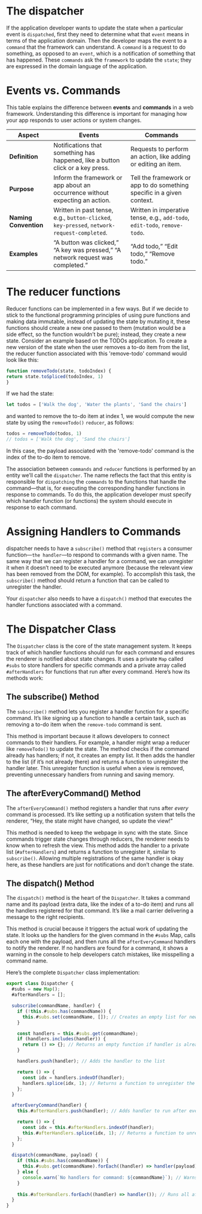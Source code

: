 # The dispatcher

If the application developer wants to update the state when a particular event is `dispatched`, first they need to determine what that `event` means in terms of the application domain. 
Then the developer maps the event to a `command` that the framework can understand. A `command` is a request to do something, as opposed to an `event`, which is a notification of something that has happened. 
These `commands` ask the `framework` to update the `state`; they are expressed in the domain language of the application.

# Events vs. Commands

This table explains the difference between **events** and **commands** in a web framework. Understanding this difference is important for managing how your app responds to user actions or system changes.

| **Aspect**            | **Events**                                                                 | **Commands**                                                              |
|-----------------------|---------------------------------------------------------------------------|---------------------------------------------------------------------------|
| **Definition**        | Notifications that something has happened, like a button click or a key press. | Requests to perform an action, like adding or editing an item.            |
| **Purpose**           | Inform the framework or app about an occurrence without expecting an action. | Tell the framework or app to do something specific in a given context.    |
| **Naming Convention** | Written in past tense, e.g., `button-clicked`, `key-pressed`, `network-request-completed`. | Written in imperative tense, e.g., `add-todo`, `edit-todo`, `remove-todo`. |
| **Examples**          | “A button was clicked,” “A key was pressed,” “A network request was completed.” | “Add todo,” “Edit todo,” “Remove todo.”                                  |

# The reducer functions
Reducer functions can be implemented in a few ways. 
But if we decide to stick to the functional programming principles of using pure functions and making data immutable, instead of updating the state by mutating it, these functions should create a new one passed to them (mutation would be a side effect, so the function wouldn’t be pure); instead, they create a new state.
Consider an example based on the TODOs application. To create a new version of the state when the user removes a to-do item from the list, the reducer function associated with this 'remove-todo' command would look like this:
```javascript
function removeTodo(state, todoIndex) {
return state.toSpliced(todoIndex, 1)
}
```
If we had the state: 
```javascript
let todos = ['Walk the dog', 'Water the plants', 'Sand the chairs']
```
and wanted to remove the to-do item at index 1, we would compute the new state by using the `removeTodo()` `reducer`, as follows:
```javascript
todos = removeTodo(todos, 1)
// todos = ['Walk the dog', 'Sand the chairs']
```
In this case, the payload associated with the 'remove-todo' command is the index of the to-do item to remove.

The association between `commands` and `reducer` functions is performed by an entity we’ll call the `dispatcher`. 
The name reflects the fact that this entity is responsible for `dispatching` the `commands` to the functions that handle the command—that is, for executing the corresponding handler functions in response to commands. 
To do this, the application developer must specify which handler function (or functions) the system should execute in response to each command.


# Assigning Handlers to Commands

dispatcher needs to have a `subscribe()` method that `registers` a consumer function—`the handler`—to respond to commands with a given name. 
The same way that we can register a handler for a command, we can unregister it when it doesn’t need to be executed anymore (because the relevant view has been removed from the DOM, for example). 
To accomplish this task, the `subscribe()` method should return a function that can be called to unregister the handler.

Your `dispatcher` also needs to have a `dispatch()` method that executes the handler functions associated with a command.

# The Dispatcher Class

The `Dispatcher` class is the core of the state management system. It keeps track of which handler functions should run for each command and ensures the renderer is notified about state changes. It uses a private `Map` called `#subs` to store handlers for specific commands and a private array called `#afterHandlers` for functions that run after every command. Here’s how its methods work:

## The subscribe() Method

The `subscribe()` method lets you register a handler function for a specific command. It’s like signing up a function to handle a certain task, such as removing a to-do item when the `remove-todo` command is sent.

This method is important because it allows developers to connect commands to their handlers. For example, a handler might wrap a reducer like `removeTodo()` to update the state. The method checks if the command already has handlers; if not, it creates an empty list. It then adds the handler to the list (if it’s not already there) and returns a function to unregister the handler later. This unregister function is useful when a view is removed, preventing unnecessary handlers from running and saving memory.

## The afterEveryCommand() Method

The `afterEveryCommand()` method registers a handler that runs after *every* command is processed. It’s like setting up a notification system that tells the renderer, “Hey, the state might have changed, so update the view!”

This method is needed to keep the webpage in sync with the state. Since commands trigger state changes through reducers, the renderer needs to know when to refresh the view. This method adds the handler to a private list (`#afterHandlers`) and returns a function to unregister it, similar to `subscribe()`. Allowing multiple registrations of the same handler is okay here, as these handlers are just for notifications and don’t change the state.

## The dispatch() Method

The `dispatch()` method is the heart of the `Dispatcher`. It takes a command name and its payload (extra data, like the index of a to-do item) and runs all the handlers registered for that command. It’s like a mail carrier delivering a message to the right recipients.

This method is crucial because it triggers the actual work of updating the state. It looks up the handlers for the given command in the `#subs` Map, calls each one with the payload, and then runs all the `afterEveryCommand` handlers to notify the renderer. If no handlers are found for a command, it shows a warning in the console to help developers catch mistakes, like misspelling a command name.

Here’s the complete `Dispatcher` class implementation:

```javascript
export class Dispatcher {
  #subs = new Map();
  #afterHandlers = [];

  subscribe(commandName, handler) {
    if (!this.#subs.has(commandName)) {
      this.#subs.set(commandName, []); // Creates an empty list for new commands
    }

    const handlers = this.#subs.get(commandName);
    if (handlers.includes(handler)) {
      return () => {}; // Returns an empty function if handler is already registered
    }

    handlers.push(handler); // Adds the handler to the list

    return () => {
      const idx = handlers.indexOf(handler);
      handlers.splice(idx, 1); // Returns a function to unregister the handler
    };
  }

  afterEveryCommand(handler) {
    this.#afterHandlers.push(handler); // Adds handler to run after every command

    return () => {
      const idx = this.#afterHandlers.indexOf(handler);
      this.#afterHandlers.splice(idx, 1); // Returns a function to unregister the handler
    };
  }

  dispatch(commandName, payload) {
    if (this.#subs.has(commandName)) {
      this.#subs.get(commandName).forEach((handler) => handler(payload)); // Runs all handlers for the command
    } else {
      console.warn(`No handlers for command: ${commandName}`); // Warns if no handlers are found
    }
    
    this.#afterHandlers.forEach((handler) => handler()); // Runs all after-command handlers
  }
}
```
